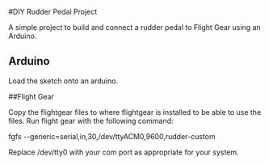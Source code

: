 #DIY Rudder Pedal Project

A simple project to build and connect a rudder pedal to Flight Gear using an Arduino.

## Arduino

Load the sketch onto an arduino.

##Flight Gear

Copy the flightgear files to where flightgear is installed to be able to use the files. Run flight gear with the following command:

fgfs --generic=serial,in,30,/dev/ttyACM0,9600,rudder-custom

Replace /dev/tty0 with your com port as appropriate for your system.
